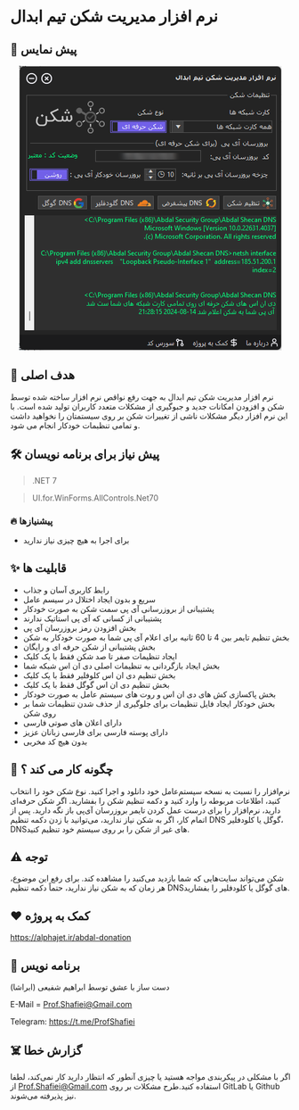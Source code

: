# نرم افزار مدیریت شکن تیم ابدال
 

## 👀 پیش نمایس

<p align="center"><img src="screenshot.png?raw=true"></p>




 ## 💎 هدف اصلی
نرم افزار مدیریت شکن تیم ابدال به جهت رفع نواقص نرم افزار ساخته شده توسط شکن و افزودن امکانات جدید و جبوگیری از مشکلات متعدد کاربران تولید شده است. با این نرم افزار دیگر مشکلات ناشی از تغییرات شکن بر روی سیستمتان را نخواهید داشت و تمامی تنظبمات خودکار انجام می شود.

 ## 🛠️ پیش نیاز برای برنامه نویسان
> .NET 7

> UI.for.WinForms.AllControls.Net70

### 🔥 پیشنیازها

- برای اجرا به هیچ چیزی نیاز ندارید

## ✨ قابلیت ها

- رابط کاربری آسان و جذاب
- سریع و بدون ایجاد اختلال در سیسم عامل
- پشتیبانی از بروزرسانی آی پی سمت شکن به صورت خودکار
- پشتیبانی از کسانی که آی پی استاتیک ندارند
- بخش افزودن رمز بروزرسان آی پی 
- بخش تنظیم تایمر بین 4 تا 60 ثانیه برای اعلام آی پی شما به صورت خودکار به شکن
- بخش پشتیبانی از شکن حرفه ای و رایگان 
- ایجاد تنظیمات صفر تا صد شکن فقط با یک کلیک
- بخش ایجاد بازگردانی به تنظیمات اصلی دی ان اس شبکه شما 
- بخش تنظیم دی ان اس کلوفلیر فقط با یک کلیک
- بخش تنظیم دی ان اس گوگل فقط با یک کلیک
- بخش پاکسازی کش های دی ان اس و روت های سیستم عامل به صورت خودکار
- بخش خودکار ایجاد فایل تنظیمات برای جلوگیری از حذف شدن تنظیمات شما بر روی شکن
- دارای اعلان های صوتی فارسی
- دارای پوسته فارسی برای فارسی زبانان عزیز
- بدون هیچ کد مخربی


## 📝️ چگونه کار می کند ؟

نرم‌افزار را نسبت به نسخه سیستم‌عامل خود دانلود و اجرا کنید. نوع شکن خود را انتخاب کنید، اطلاعات مربوطه را وارد کنید و دکمه تنظیم شکن را بفشارید. اگر شکن حرفه‌ای دارید، نرم‌افزار را برای درست عمل کردن تایمر بروزرسان آی‌پی باز نگه دارید. پس از اتمام کار، اگر به شکن نیاز ندارید، می‌توانید با زدن دکمه تنظیم DNS گوگل یا کلودفلیر، DNS‌های غیر از شکن را بر روی سیستم خود تنظیم کنید.

## ⚠️ توجه 
شکن می‌تواند سایت‌هایی که شما بازدید می‌کنید را مشاهده کند. برای رفع این موضوع، هر زمان که به شکن نیاز ندارید، حتماً دکمه تنظیم DNS‌های گوگل یا کلودفلیر را بفشارید.

## ❤️ کمک به پروژه

https://alphajet.ir/abdal-donation

## 🤵 برنامه نویس
دست ساز با عشق توسط ابراهیم شفیعی (ابراشا)  

E-Mail = Prof.Shafiei@Gmail.com

Telegram: https://t.me/ProfShafiei

## ☠️ گزارش خطا

اگر با مشکلی در پیکربندی مواجه هستید یا چیزی آنطور که انتظار دارید کار نمی‌کند، لطفا از Prof.Shafiei@Gmail.com استفاده کنید.طرح مشکلات بر روی  GitLab یا Github نیز پذیرفته می‌شوند.



